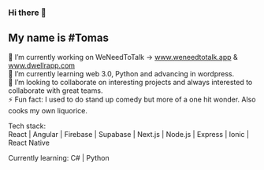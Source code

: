 ### Hi there 👋
## My name is #Tomas

🔭 I’m currently working on WeNeedToTalk -> www.weneedtotalk.app & www.dwellrapp.com  
🌱 I’m currently learning web 3.0, Python and advancing in wordpress.  
👯 I’m looking to collaborate on interesting projects and always interested to collaborate with great teams.  
⚡ Fun fact: I used to do stand up comedy but more of a one hit wonder. Also cooks my own liquorice.  
  
Tech stack:  
React | Angular | Firebase | Supabase | Next.js | Node.js | Express | Ionic | React Native 

Currently learning:
C# | Python

<!--
**tkarf/tkarf** is a ✨ _special_ ✨ repository because its `README.md` (this file) appears on your GitHub profile.

Here are some ideas to get you started:

- 🔭 I’m currently working on ...
- 🌱 I’m currently learning ...
- 👯 I’m looking to collaborate on ...
- 🤔 I’m looking for help with ...
- 💬 Ask me about ...
- 📫 How to reach me: ...
- 😄 Pronouns: ...
- 
-->
